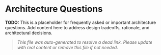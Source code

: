 # Architecture Questions

**TODO:** This is a placeholder for frequently asked or important architecture questions. Add content here to address design tradeoffs, rationale, and architectural decisions.

> _This file was auto-generated to resolve a dead link. Please update with real content or remove this file if not needed._

